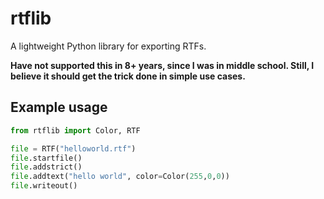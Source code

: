 # rtflib
A lightweight Python library for exporting RTFs.

**Have not supported this in 8+ years, since I was in middle school. Still, I believe it should get the trick done in simple use cases.**

## Example usage

```python
from rtflib import Color, RTF

file = RTF("helloworld.rtf")
file.startfile()
file.addstrict()
file.addtext("hello world", color=Color(255,0,0))
file.writeout()
```
